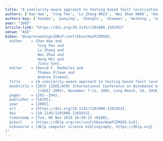 ```yaml
---
title: "A similarity-aware approach to testing based fault localization"
authors: ['Dan Hao', 'Ying Pan', 'Lu Zhang 0023', 'Wei Zhao 0006', 'Hong Mei', 'Jiasu Sun']
authors-key: ['haodan', 'panying', 'zhanglu', 'zhaowei', 'meihong', 'sunjiasu']
year: "2005"
article-link: "https://doi.org/10.1145/1101908.1101953"
venue: "ASE"
bibex: "@inproceedings{DBLP:conf/kbse/HaoPZZMS05,
  author    = {Dan Hao and
               Ying Pan and
               Lu Zhang and
               Wei Zhao and
               Hong Mei and
               Jiasu Sun},
  editor    = {David F. Redmiles and
               Thomas Ellman and
               Andrea Zisman},
  title     = {A similarity-aware approach to testing based fault localization},
  booktitle = {20th {IEEE/ACM} International Conference on Automated Software Engineering
               {(ASE} 2005), November 7-11, 2005, Long Beach, CA, {USA}},
  pages     = {291--294},
  publisher = {{ACM}},
  year      = {2005},
  url       = {https://doi.org/10.1145/1101908.1101953},
  doi       = {10.1145/1101908.1101953},
  timestamp = {Tue, 06 Nov 2018 16:58:23 +0100},
  biburl    = {https://dblp.org/rec/conf/kbse/HaoPZZMS05.bib},
  bibsource = {dblp computer science bibliography, https://dblp.org}
}"
---
```

